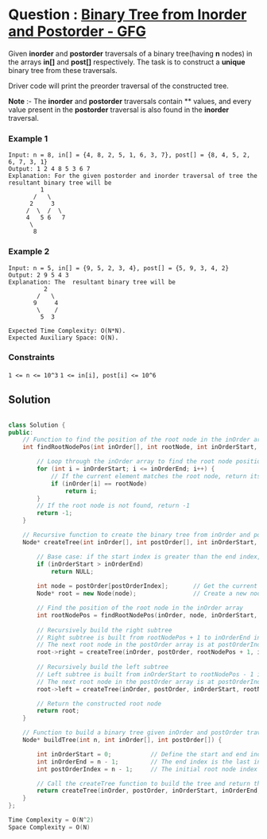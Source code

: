 # Question : [Binary Tree from Inorder and Postorder - GFG](https://www.geeksforgeeks.org/problems/tree-from-postorder-and-inorder/1)

Given **inorder** and **postorder** traversals of a binary tree(having **n** nodes) in the arrays **in[]** and **post[]** respectively. The task is to construct a **unique** binary tree from these traversals.

Driver code will print the preorder traversal of the constructed tree.

**Note** :- The **inorder** and **postorder** traversals contain ** values, and every value present in the **postorder** traversal is also found in the **inorder** traversal.

### Example 1
```
Input: n = 8, in[] = {4, 8, 2, 5, 1, 6, 3, 7}, post[] = {8, 4, 5, 2, 6, 7, 3, 1}
Output: 1 2 4 8 5 3 6 7
Explanation: For the given postorder and inorder traversal of tree the  resultant binary tree will be
         1
       /   \
      2     3
     /  \  /  \
     4   5 6   7
      \
       8
```

### Example 2
```
Input: n = 5, in[] = {9, 5, 2, 3, 4}, post[] = {5, 9, 3, 4, 2}
Output: 2 9 5 4 3
Explanation: The  resultant binary tree will be
          2
        /   \
       9     4
        \    /
         5  3
```

```
Expected Time Complexity: O(N*N).
Expected Auxiliary Space: O(N).
```

### Constraints
`1 <= n <= 10^3`
`1 <= in[i], post[i] <= 10^6`

## Solution

```Cpp

class Solution {
public:
    // Function to find the position of the root node in the inOrder array
    int findRootNodePos(int inOrder[], int rootNode, int inOrderStart, int inOrderEnd) {

        // Loop through the inOrder array to find the root node position
        for (int i = inOrderStart; i <= inOrderEnd; i++) {
            // If the current element matches the root node, return its position
            if (inOrder[i] == rootNode)
                return i;
        }
        // If the root node is not found, return -1
        return -1;
    }

    // Recursive function to create the binary tree from inOrder and postOrder arrays
    Node* createTree(int inOrder[], int postOrder[], int inOrderStart, int inOrderEnd, int postOrderIndex) {

        // Base case: if the start index is greater than the end index, return NULL
        if (inOrderStart > inOrderEnd)
            return NULL;
        
        int node = postOrder[postOrderIndex];       // Get the current root node value from the postOrder array
        Node* root = new Node(node);                // Create a new node with the root node value

        // Find the position of the root node in the inOrder array
        int rootNodePos = findRootNodePos(inOrder, node, inOrderStart, inOrderEnd);
        
        // Recursively build the right subtree
        // Right subtree is built from rootNodePos + 1 to inOrderEnd in the inOrder array
        // The next root node in the postOrder array is at postOrderIndex - 1
        root->right = createTree(inOrder, postOrder, rootNodePos + 1, inOrderEnd, postOrderIndex - 1);
        
        // Recursively build the left subtree
        // Left subtree is built from inOrderStart to rootNodePos - 1 in the inOrder array
        // The next root node in the postOrder array is at postOrderIndex - (inOrderEnd - rootNodePos) - 1
        root->left = createTree(inOrder, postOrder, inOrderStart, rootNodePos - 1, postOrderIndex - (inOrderEnd - rootNodePos) - 1);

        // Return the constructed root node
        return root;
    }

    // Function to build a binary tree given inOrder and postOrder traversal arrays
    Node* buildTree(int n, int inOrder[], int postOrder[]) {

        int inOrderStart = 0;           // Define the start and end indices for the inOrder array
        int inOrderEnd = n - 1;         // The end index is the last index of the inOrder array
        int postOrderIndex = n - 1;     // The initial root node index in the postOrder array is the last index

        // Call the createTree function to build the tree and return the root node
        return createTree(inOrder, postOrder, inOrderStart, inOrderEnd, postOrderIndex);
    }
};

Time Complexity = O(N^2)
Space Complexity = O(N)
```